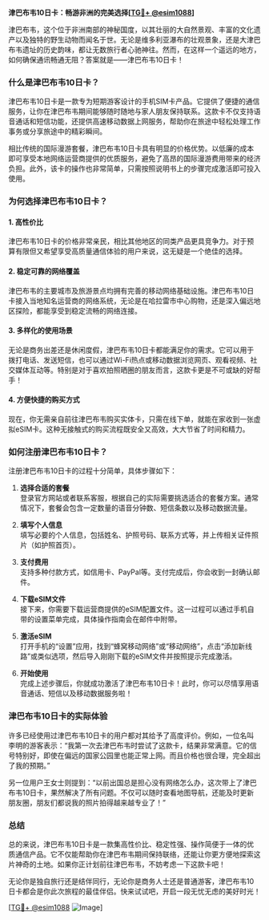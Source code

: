 **津巴布韦10日卡：畅游非洲的完美选择[[TG💪+ @esim1088](https://t.me/s/esim1088)]**

津巴布韦，这个位于非洲南部的神秘国度，以其壮丽的大自然景观、丰富的文化遗产以及独特的野生动物而闻名于世。无论是维多利亚瀑布的壮观景象，还是大津巴布韦遗址的历史韵味，都让无数旅行者心驰神往。然而，在这样一个遥远的地方，如何确保通讯畅通无阻？答案就是——津巴布韦10日卡！

### **什么是津巴布韦10日卡？**

津巴布韦10日卡是一款专为短期游客设计的手机SIM卡产品。它提供了便捷的通信服务，让你在津巴布韦期间能够随时随地与家人朋友保持联系。这款卡不仅支持语音通话和短信功能，还提供高速移动数据上网服务，帮助你在旅途中轻松处理工作事务或分享旅途中的精彩瞬间。

相比传统的国际漫游套餐，津巴布韦10日卡具有明显的价格优势。以低廉的成本即可享受本地网络运营商提供的优质服务，避免了高昂的国际漫游费用带来的经济负担。此外，该卡的操作也非常简单，只需按照说明书上的步骤完成激活即可投入使用。

### **为何选择津巴布韦10日卡？**

#### **1. 高性价比**
津巴布韦10日卡的价格非常亲民，相比其他地区的同类产品更具竞争力。对于预算有限但又希望享受高质量通信体验的用户来说，这无疑是一个绝佳的选择。

#### **2. 稳定可靠的网络覆盖**
津巴布韦的主要城市及旅游景点均拥有完善的移动网络基础设施。津巴布韦10日卡接入当地知名运营商的网络系统，无论是在哈拉雷市中心购物，还是深入偏远地区探险，都能享受到稳定流畅的网络连接。

#### **3. 多样化的使用场景**
无论是商务出差还是休闲度假，津巴布韦10日卡都能满足你的需求。它可以用于拨打电话、发送短信，也可以通过Wi-Fi热点或移动数据浏览网页、观看视频、社交媒体互动等。特别是对于喜欢拍照晒圈的朋友而言，这款卡更是不可或缺的好帮手！

#### **4. 方便快捷的购买方式**
现在，你无需亲自前往津巴布韦购买实体卡，只需在线下单，就能在家收到一张虚拟eSIM卡。这种无接触式的购买流程既安全又高效，大大节省了时间和精力。

### **如何注册津巴布韦10日卡？**

注册津巴布韦10日卡的过程十分简单，具体步骤如下：

1. **选择合适的套餐**  
   登录官方网站或者联系客服，根据自己的实际需要挑选适合的套餐方案。通常情况下，套餐会包含一定数量的语音分钟数、短信条数以及移动数据流量。

2. **填写个人信息**  
   填写必要的个人信息，包括姓名、护照号码、联系方式等，并上传相关证件照片（如护照首页）。

3. **支付费用**  
   支持多种付款方式，如信用卡、PayPal等。支付完成后，你会收到一封确认邮件。

4. **下载eSIM文件**  
   接下来，你需要下载运营商提供的eSIM配置文件。这一过程可以通过手机自带的设置菜单完成，具体操作指南会在邮件中附带。

5. **激活eSIM**  
   打开手机的“设置”应用，找到“蜂窝移动网络”或“移动网络”，点击“添加新线路”或类似选项，然后导入刚刚下载的eSIM文件并按照提示完成激活。

6. **开始使用**  
   完成上述步骤后，你就成功激活了津巴布韦10日卡！此时，你可以尽情享用语音通话、短信以及移动数据服务啦！

### **津巴布韦10日卡的实际体验**

许多已经使用过津巴布韦10日卡的用户都对其给予了高度评价。例如，一位名叫李明的游客表示：“我第一次去津巴布韦时尝试了这款卡，结果非常满意。它的信号特别好，即使在偏远的国家公园里也能正常上网。而且价格也很合理，完全超出了我的预期。”

另一位用户王女士则提到：“以前出国总是担心没有网络怎么办，这次带上了津巴布韦10日卡，果然解决了所有问题。不仅可以随时查看地图导航，还能及时更新朋友圈，朋友们都说我的照片拍得越来越专业了！”

### **总结**

总的来说，津巴布韦10日卡是一款集高性价比、稳定性强、操作简便于一体的优质通信产品。它不仅能帮助你在津巴布韦期间保持联络，还能让你更方便地探索这片神奇的土地。如果你正计划前往津巴布韦，不妨考虑一下这款卡吧！

无论你是独自旅行还是结伴同行，无论你是商务人士还是普通游客，津巴布韦10日卡都会是你此次旅程的最佳伴侣。快来试试吧，开启一段无忧无虑的美好时光！

[[TG💪+ @esim1088](https://t.me/s/esim1088) ![Image](https://i.postimg.cc/4NQfJmqS/Snipaste-2025-05-13-00-14-12.png)]
